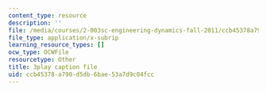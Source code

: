 ```yaml
---
content_type: resource
description: ''
file: /media/courses/2-003sc-engineering-dynamics-fall-2011/ccb45378a790d5db6bae53a7d9c04fcc_-QVENB3aEvY.srt
file_type: application/x-subrip
learning_resource_types: []
ocw_type: OCWFile
resourcetype: Other
title: 3play caption file
uid: ccb45378-a790-d5db-6bae-53a7d9c04fcc
---
```


